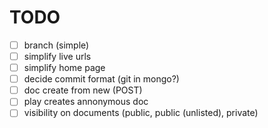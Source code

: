 # TODO

- [ ] branch (simple)
- [ ] simplify live urls
- [ ] simplify home page
- [ ] decide commit format (git in mongo?)
- [ ] doc create from new (POST)
- [ ] play creates annonymous doc
- [ ] visibility on documents (public, public (unlisted), private)